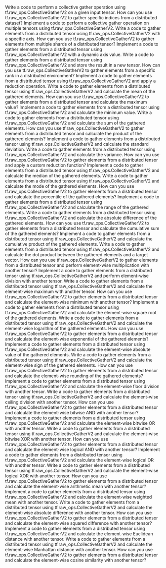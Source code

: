 Write a code to perform a collective gather operation using tf.raw_ops.CollectiveGatherV2 on a given input tensor.
How can you use tf.raw_ops.CollectiveGatherV2 to gather specific indices from a distributed dataset?
Implement a code to perform a collective gather operation on multiple tensors using tf.raw_ops.CollectiveGatherV2.
Write a code to gather elements from a distributed tensor using tf.raw_ops.CollectiveGatherV2 with a specific axis.
How can you use tf.raw_ops.CollectiveGatherV2 to gather elements from multiple shards of a distributed tensor?
Implement a code to gather elements from a distributed tensor using tf.raw_ops.CollectiveGatherV2 with a dynamic axis value.
Write a code to gather elements from a distributed tensor using tf.raw_ops.CollectiveGatherV2 and store the result in a new tensor.
How can you use tf.raw_ops.CollectiveGatherV2 to gather elements from a specific rank in a distributed environment?
Implement a code to gather elements from a distributed tensor using tf.raw_ops.CollectiveGatherV2 and apply a reduction operation.
Write a code to gather elements from a distributed tensor using tf.raw_ops.CollectiveGatherV2 and calculate the mean of the gathered elements.
How can you use tf.raw_ops.CollectiveGatherV2 to gather elements from a distributed tensor and calculate the maximum value?
Implement a code to gather elements from a distributed tensor using tf.raw_ops.CollectiveGatherV2 and calculate the minimum value.
Write a code to gather elements from a distributed tensor using tf.raw_ops.CollectiveGatherV2 and calculate the sum of the gathered elements.
How can you use tf.raw_ops.CollectiveGatherV2 to gather elements from a distributed tensor and calculate the product of the gathered elements?
Implement a code to gather elements from a distributed tensor using tf.raw_ops.CollectiveGatherV2 and calculate the standard deviation.
Write a code to gather elements from a distributed tensor using tf.raw_ops.CollectiveGatherV2 and calculate the variance.
How can you use tf.raw_ops.CollectiveGatherV2 to gather elements from a distributed tensor and apply a custom reduction function?
Implement a code to gather elements from a distributed tensor using tf.raw_ops.CollectiveGatherV2 and calculate the median of the gathered elements.
Write a code to gather elements from a distributed tensor using tf.raw_ops.CollectiveGatherV2 and calculate the mode of the gathered elements.
How can you use tf.raw_ops.CollectiveGatherV2 to gather elements from a distributed tensor and calculate the percentile of the gathered elements?
Implement a code to gather elements from a distributed tensor using tf.raw_ops.CollectiveGatherV2 and calculate the range of the gathered elements.
Write a code to gather elements from a distributed tensor using tf.raw_ops.CollectiveGatherV2 and calculate the absolute difference of the gathered elements.
How can you use tf.raw_ops.CollectiveGatherV2 to gather elements from a distributed tensor and calculate the cumulative sum of the gathered elements?
Implement a code to gather elements from a distributed tensor using tf.raw_ops.CollectiveGatherV2 and calculate the cumulative product of the gathered elements.
Write a code to gather elements from a distributed tensor using tf.raw_ops.CollectiveGatherV2 and calculate the dot product between the gathered elements and a target vector.
How can you use tf.raw_ops.CollectiveGatherV2 to gather elements from a distributed tensor and perform element-wise multiplication with another tensor?
Implement a code to gather elements from a distributed tensor using tf.raw_ops.CollectiveGatherV2 and perform element-wise division with another tensor.
Write a code to gather elements from a distributed tensor using tf.raw_ops.CollectiveGatherV2 and calculate the element-wise maximum with another tensor.
How can you use tf.raw_ops.CollectiveGatherV2 to gather elements from a distributed tensor and calculate the element-wise minimum with another tensor?
Implement a code to gather elements from a distributed tensor using tf.raw_ops.CollectiveGatherV2 and calculate the element-wise square root of the gathered elements.
Write a code to gather elements from a distributed tensor using tf.raw_ops.CollectiveGatherV2 and calculate the element-wise logarithm of the gathered elements.
How can you use tf.raw_ops.CollectiveGatherV2 to gather elements from a distributed tensor and calculate the element-wise exponential of the gathered elements?
Implement a code to gather elements from a distributed tensor using tf.raw_ops.CollectiveGatherV2 and calculate the element-wise absolute value of the gathered elements.
Write a code to gather elements from a distributed tensor using tf.raw_ops.CollectiveGatherV2 and calculate the element-wise sign of the gathered elements.
How can you use tf.raw_ops.CollectiveGatherV2 to gather elements from a distributed tensor and calculate the element-wise rounding of the gathered elements?
Implement a code to gather elements from a distributed tensor using tf.raw_ops.CollectiveGatherV2 and calculate the element-wise floor division with another tensor.
Write a code to gather elements from a distributed tensor using tf.raw_ops.CollectiveGatherV2 and calculate the element-wise ceiling division with another tensor.
How can you use tf.raw_ops.CollectiveGatherV2 to gather elements from a distributed tensor and calculate the element-wise bitwise AND with another tensor?
Implement a code to gather elements from a distributed tensor using tf.raw_ops.CollectiveGatherV2 and calculate the element-wise bitwise OR with another tensor.
Write a code to gather elements from a distributed tensor using tf.raw_ops.CollectiveGatherV2 and calculate the element-wise bitwise XOR with another tensor.
How can you use tf.raw_ops.CollectiveGatherV2 to gather elements from a distributed tensor and calculate the element-wise logical AND with another tensor?
Implement a code to gather elements from a distributed tensor using tf.raw_ops.CollectiveGatherV2 and calculate the element-wise logical OR with another tensor.
Write a code to gather elements from a distributed tensor using tf.raw_ops.CollectiveGatherV2 and calculate the element-wise logical XOR with another tensor.
How can you use tf.raw_ops.CollectiveGatherV2 to gather elements from a distributed tensor and calculate the element-wise arithmetic mean with another tensor?
Implement a code to gather elements from a distributed tensor using tf.raw_ops.CollectiveGatherV2 and calculate the element-wise weighted mean with another tensor.
Write a code to gather elements from a distributed tensor using tf.raw_ops.CollectiveGatherV2 and calculate the element-wise absolute difference with another tensor.
How can you use tf.raw_ops.CollectiveGatherV2 to gather elements from a distributed tensor and calculate the element-wise squared difference with another tensor?
Implement a code to gather elements from a distributed tensor using tf.raw_ops.CollectiveGatherV2 and calculate the element-wise Euclidean distance with another tensor.
Write a code to gather elements from a distributed tensor using tf.raw_ops.CollectiveGatherV2 and calculate the element-wise Manhattan distance with another tensor.
How can you use tf.raw_ops.CollectiveGatherV2 to gather elements from a distributed tensor and calculate the element-wise cosine similarity with another tensor?